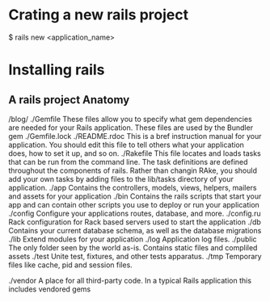 

# Crating a new rails project

  $ rails new <application_name>

# Installing rails
## A rails project Anatomy

/blog/
 ./Gemfile       These files allow you to specify what gem dependencies are needed for your Rails application. These files are used by the Bundler gem 
 ./Gemfile.lock
 ./README.rdoc   This is a bref instruction manual for your application. You should edit this file to tell others what your application does, how to set it up, and so on.
 ./Rakefile      This file locates and loads tasks that can be run from the command line. The task definitions are defined throughout the components of rails. Rather than changin RAke, you should add your own tasks by adding files to the lib/tasks directory of your application.
 ./app           Contains the controllers, models, views, helpers, mailers and assets for your application
 ./bin           Contains the rails scripts that start your app and can contain other scripts you use to deploy or run your application
 ./config        Configure your applications routes, database, and more.
 ./config.ru     Rack configuration for Rack based servers used to start the application
 ./db            Contains your current database schema, as well as the database migrations
 ./lib           Extend modules for your application
 ./log           Application log files.
 ./public        The only folder seen by the world as-is. Contains static files and compliled assets
 ./test          Unite test, fixtures, and other tests apparatus.
 ./tmp           Temporary files like cache, pid and session files.

 ./vendor        A place for all third-party code. In a typical Rails application this includes vendored gems
